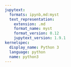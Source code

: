 ```yaml
---
jupytext:
  formats: ipynb,md:myst
  text_representation:
    extension: .md
    format_name: myst
    format_version: 0.12
    jupytext_version: 1.9.1
kernelspec:
  display_name: Python 3
  language: python
  name: python3
---
```


<!--
# Comparison to SPARQL with Owlready2
Compare lengths of time to load, and query Uberon using SPARQL and owlready2

+++

## Loading the ontology

### Code compactness

### Speed

### OWL versus OBO

```{code-cell} ipython3
import owlready2
import time
from myst_nb import glue

start = time.time()
uberon = owlready2.get_ontology("http://purl.obolibrary.org/obo/uberon.owl")
ont = uberon.load()
print(uberon)
glue('load-time-owlready',f"{time.time()-start:.2f} seconds")
```

```{code-cell} ipython3
sparql_query = """
select ?x WHERE { 
    ?x :is_a obo:UBERON_0002050 
}
"""
```

```{code-cell} ipython3
print(len(list(owlready2.default_world.sparql("""

SELECT ?x WHERE { 
    ?x uberon:BFO_0000050 uberon:UBERON_0000358 
}
"""))))
```

## Querying the ontology


### Generalisability
Must choose the maximum length of the path

### Code compactness
Gets bigger for larger length of relation path
And this is a compact form of this code (i.e. we are not [using SPARQL's BIND command for readability](https://www.wikidata.org/wiki/Wikidata:SPARQL_tutorial#BIND,_BOUND,_IF))

### Speed

### Found relations

```{code-cell} ipython3
go = owlready2.get_ontology("http://purl.obolibrary.org/obo/go.owl").load()

# Get the number of OWL Class in GO
list(default_world.sparql("""
           SELECT (COUNT(?x) AS ?nb)
           { ?x a owl:Class . }
    """))
```

```{code-cell} ipython3
list(go.sparql("""
           SELECT (COUNT(?x) AS ?nb)
           { ?x a owl:Class . }
    """))
```

```{code-cell} ipython3

```
-->